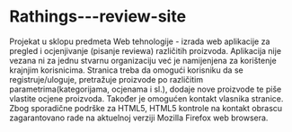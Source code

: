# Rathings---review-site
Projekat u sklopu predmeta Web tehnologije - izrada web aplikacije za pregled i ocjenjivanje (pisanje reviewa) različitih proizvoda. Aplikacija nije vezana ni za jednu stvarnu organizaciju već je namijenjena za korištenje krajnjim korisnicima. Stranica treba da omogući korisniku da se registruje/uloguje, pretražuje proizvode po različitim parametrima(kategorijama, ocjenama i sl.), dodaje nove proizvode te piše vlastite ocjene proizvoda. Također je omogućen kontakt vlasnika stranice. Zbog sporadične podrške za HTML5, HTML5 kontrole na kontakt obrascu zagarantovano rade na aktuelnoj verziji Mozilla Firefox web browsera.
